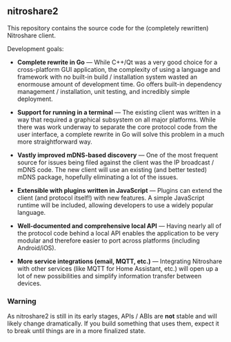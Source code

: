 ## nitroshare2

This repository contains the source code for the (completely rewritten) Nitroshare client.

Development goals:

- **Complete rewrite in Go** — While C++/Qt was a very good choice for a cross-platform GUI application, the complexity of using a language and framework with no built-in build / installation system wasted an enormouse amount of development time. Go offers built-in dependency management / installation, unit testing, and incredibly simple deployment.

- **Support for running in a terminal** — The existing client was written in a way that required a graphical subsystem on all major platforms. While there was work underway to separate the core protocol code from the user interface, a complete rewrite in Go will solve this problem in a much more straightforward way.

- **Vastly improved mDNS-based discovery** — One of the most frequent source for issues being filed against the client was the IP broadcast / mDNS code. The new client will use an existing (and better tested) mDNS package, hopefully eliminating a lot of the issues.

- **Extensible with plugins written in JavaScript** — Plugins can extend the client (and protocol itself!) with new features. A simple JavaScript runtime will be included, allowing developers to use a widely popular language.

- **Well-documented and comprehensive local API** — Having nearly all of the protocol code behind a local API enables the application to be very modular and therefore easier to port across platforms (including Android/iOS).

- **More service integrations (email, MQTT, etc.)** — Integrating Nitroshare with other services (like MQTT for Home Assistant, etc.) will open up a lot of new possibilities and simplify information transfer between devices.

### Warning

As nitroshare2 is still in its early stages, APIs / ABIs are **not** stable and will likely change dramatically. If you build something that uses them, expect it to break until things are in a more finalized state.
